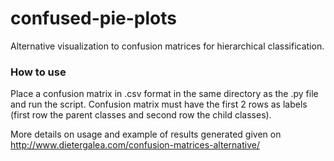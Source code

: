 # confused-pie-plots
Alternative visualization to confusion matrices for hierarchical classification.

### How to use
Place a confusion matrix in .csv format in the same directory as the .py file and run the script. Confusion matrix must have the first 2 rows as labels (first row the parent classes and second row the child classes).

More details on usage and example of results generated given on http://www.dietergalea.com/confusion-matrices-alternative/
